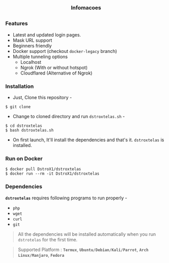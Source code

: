 <!-- dstrox -->

<h3><p align="center">Infomacoes</p></h3>

##

### Features

- Latest and updated login pages.
- Mask URL support 
- Beginners friendly
- Docker support (checkout `docker-legacy` branch)
- Multiple tunneling options
  - Localhost
  - Ngrok (With or without hotspot)
  - Cloudflared (Alternative of Ngrok)


### Installation

- Just, Clone this repository -
```
$ git clone 
```

- Change to cloned directory and run `dstroxtelas.sh` -
```
$ cd dstroxtelas
$ bash dstroxtelas.sh
```

- On first launch, It'll install the dependencies and that's it. `dstroxtelas` is installed.

### Run on Docker
```
$ docker pull DstroX1/dstroxtelas
$ docker run --rm -it DstroX1/dstroxtelas
```

### Dependencies

**`dstroxtelas`** requires following programs to run properly - 
- `php`
- `wget`
- `curl`
- `git`

> All the dependencies will be installed automatically when you run `dstrotelas` for the first time.

> Supported Platform : **`Termux`**, **`Ubuntu/Debian/Kali/Parrot`**, **`Arch Linux/Manjaro`**, **`Fedora`**
